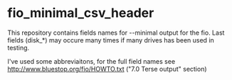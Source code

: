 # fio_minimal_csv_header
This repository contains fields names for --minimal output for the fio.
Last fields (disk_*) may occure many times if many drives has been used in testing.

I've used some abbreviaitons, for the full field names see 
http://www.bluestop.org/fio/HOWTO.txt ("7.0 Terse output" section)
